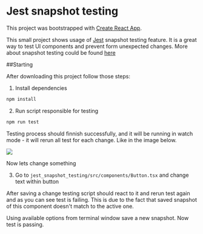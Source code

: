 # Jest snapshot testing

This project was bootstrapped with [Create React App](https://github.com/facebook/create-react-app).

This small project shows usage of [Jest](https://jestjs.io/docs) snapshot testing feature. It is a great way to test UI components and prevent form unexpected changes.
More about snapshot testing could be found [here](https://jestjs.io/docs/en/snapshot-testing)

##Starting 

After downloading this project follow those steps:
1. Install dependencies
```bash
npm install
```
2. Run script responsible for testing

```bash
npm run test
```

Testing process should finnish successfully, and it will be running in watch mode - it will rerun all test for each change. 
Like in the image below.

![](https://imgur.com/a/ibGOU0n)

Now lets change something

3. Go to `jest_snapshot_testing/src/components/Button.tsx` and change text within button

After saving a change testing script should react to it and rerun test again and as you can see test is failing.
This is due to the fact that saved snapshot of this component doesn't match to the active one.

Using available options from terminal window save a new snapshot. Now test is passing.


   
